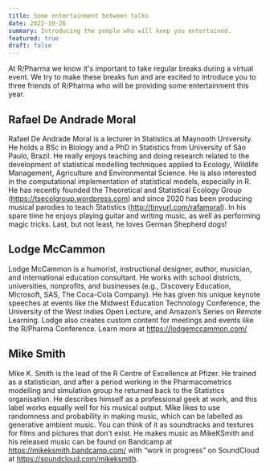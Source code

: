 ```yaml
---
title: Some entertainment between talks
date: 2022-10-26
summary: Introducing the people who will keep you entertained.
featured: true
draft: false
---
```


At R/Pharma we know it's important to take regular breaks during a virtual event.  We try to make these breaks fun and are excited to introduce you to three friends of R/Pharma who will be providing some entertainment this year.

## Rafael De Andrade Moral

Rafael De Andrade Moral is a lecturer in Statistics at Maynooth University. He holds a BSc in Biology and a PhD in Statistics from University of São Paulo, Brazil. He really enjoys teaching and doing research related to the development of statistical modelling techniques applied to Ecology, Wildlife Management, Agriculture and Environmental Science. He is also interested in the computational implementation of statistical models, especially in R. He has recently founded the Theoretical and Statistical Ecology Group (https://tsecolgroup.wordpress.com) and since 2020 has been producing musical parodies to teach Statistics (http://tinyurl.com/rafamoral). In his spare time he enjoys playing guitar and writing music, as well as performing magic tricks. Last, but not least, he loves German Shepherd dogs!

## Lodge McCammon

Lodge McCammon is a humorist, instructional designer, author, musician, and international education consultant. He works with school districts, universities, nonprofits, and businesses (e.g., Discovery Education, Microsoft, SAS, The Coca-Cola Company). He has given his unique keynote speeches at events like the Midwest Education Technology Conference, the University of the West Indies Open Lecture, and Amazon’s Series on Remote Learning. Lodge also creates custom content for meetings and events like the R/Pharma Conference.
Learn more at https://lodgemccammon.com/

## Mike Smith

Mike K. Smith is the lead of the R Centre of Excellence at Pfizer. He trained as a statistician, and after a period working in the Pharmacometrics modelling and simulation group he returned back to the Statistics organisation. He describes himself as a professional geek at work, and this label works equally well for his musical output. Mike likes to use randomness and probability in making music, which can be labelled as generative ambient music. You can think of it as soundtracks and textures for films and pictures that don’t exist. He makes music as MikeKSmith and his released music can be found on Bandcamp at https://mikeksmith.bandcamp.com/ with “work in progress” on SoundCloud at https://soundcloud.com/mikeksmith.


